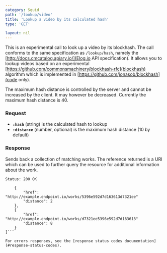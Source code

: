 ```yaml
---
category: Squid
path: '/lookup/video'
title: 'Lookup a video by its calculated hash'
type: 'GET'

layout: nil
---
```


This is an experimental call to look up a video by its blockhash. The
call conforms to the same specification as ```/lookup/hash```, namely the
[http://docs.cmcatalog.apiary.io/](Elog.io API specification). It allows
you to lookup videos based on an experimental [https://github.com/commonsmachinery/blockhash-rfc](blockhash) algorithm which is implemented in
[https://github.com/jonasob/blockhash](code only).

The maximum hash distance is controlled by the server and cannot be
increased by the client. It may however be decreased.  Currently the
maximum hash distance is 40.


### Request

* **`:hash`** (string) is the calculated hash to lookup
* **`:distance`** (number, optional) is the maximum hash distance (10 by
default)

### Response

Sends back a collection of matching works. The reference returned is a
URI which can be used to further query the resource for additional
information about the work.

```Status: 200 OK```
```[
    {
        "href": "http://example.endpoint.io/works/5396e592d7d163613d7321ee"
        "distance": 2
    },
    {
        "href": "http://example.endpoint.io/works/d7321ee5396e592d7d163613"
        "distance": 8
    }
]```

For errors responses, see the [response status codes documentation](#response-status-codes).
